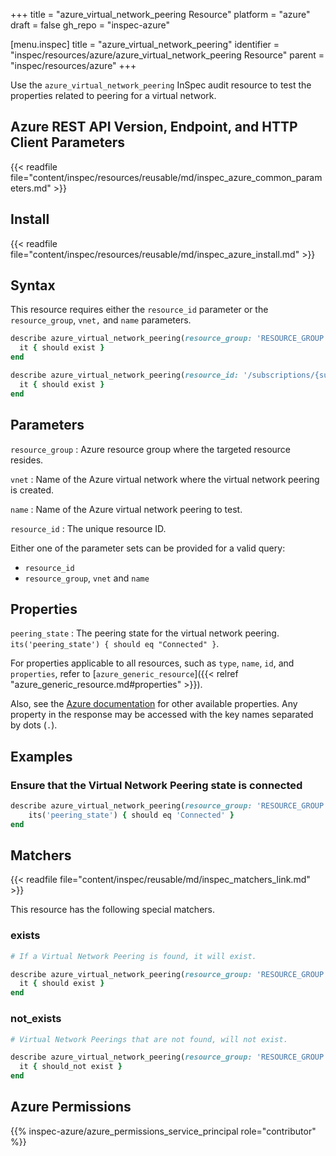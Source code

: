+++
title = "azure_virtual_network_peering Resource"
platform = "azure"
draft = false
gh_repo = "inspec-azure"

[menu.inspec]
title = "azure_virtual_network_peering"
identifier = "inspec/resources/azure/azure_virtual_network_peering Resource"
parent = "inspec/resources/azure"
+++

Use the `azure_virtual_network_peering` InSpec audit resource to test the properties related to peering for a virtual network.

## Azure REST API Version, Endpoint, and HTTP Client Parameters

{{< readfile file="content/inspec/resources/reusable/md/inspec_azure_common_parameters.md" >}}

## Install

{{< readfile file="content/inspec/resources/reusable/md/inspec_azure_install.md" >}}

## Syntax

This resource requires either the `resource_id` parameter or the `resource_group`, `vnet,` and `name` parameters.

```ruby
describe azure_virtual_network_peering(resource_group: 'RESOURCE_GROUP',vnet: 'VIRTUAL-NETWORK-NAME' name: 'VIRTUAL-NETWORK-PEERING-NAME') do
  it { should exist }
end
```

```ruby
describe azure_virtual_network_peering(resource_id: '/subscriptions/{subscriptionId}/resourceGroups/{resourceGroup}/providers/Microsoft.Network/virtualNetworks/{vnName}/virtualNetworkPeerings/{virtualNetworkPeeringName}') do
  it { should exist }
end
```

## Parameters

`resource_group`
: Azure resource group where the targeted resource resides.

`vnet`
: Name of the Azure virtual network where the virtual network peering is created.

`name`
: Name of the Azure virtual network peering to test.

`resource_id`
: The unique resource ID.

Either one of the parameter sets can be provided for a valid query:

- `resource_id`
- `resource_group`, `vnet` and `name`

## Properties

`peering_state`
: The peering state for the virtual network peering. `its('peering_state') { should eq "Connected" }`.

For properties applicable to all resources, such as `type`, `name`, `id`, and `properties`, refer to [`azure_generic_resource`]({{< relref "azure_generic_resource.md#properties" >}}).

Also, see the [Azure documentation](https://docs.microsoft.com/en-us/rest/api/virtualnetwork/virtual-network-peerings/get#virtualnetworkpeering) for other available properties. Any property in the response may be accessed with the key names separated by dots (`.`).

## Examples

### Ensure that the Virtual Network Peering state is connected

```ruby
describe azure_virtual_network_peering(resource_group: 'RESOURCE_GROUP',vnet: 'VIRTUAL-NETWORK-NAME' name: 'VIRTUAL-NETWORK-PEERING-NAME') do
    its('peering_state') { should eq 'Connected' }
end
```

## Matchers

{{< readfile file="content/inspec/reusable/md/inspec_matchers_link.md" >}}

This resource has the following special matchers.

### exists

```ruby
# If a Virtual Network Peering is found, it will exist.

describe azure_virtual_network_peering(resource_group: 'RESOURCE_GROUP',vnet: 'VIRTUAL-NETWORK-NAME' name: 'VIRTUAL-NETWORK-PEERING-NAME') do
  it { should exist }
end
```

### not_exists

```ruby
# Virtual Network Peerings that are not found, will not exist.

describe azure_virtual_network_peering(resource_group: 'RESOURCE_GROUP',vnet: 'VIRTUAL-NETWORK-NAME' name: 'VIRTUAL-NETWORK-PEERING-NAME') do
  it { should_not exist }
end
```

## Azure Permissions

{{% inspec-azure/azure_permissions_service_principal role="contributor" %}}
